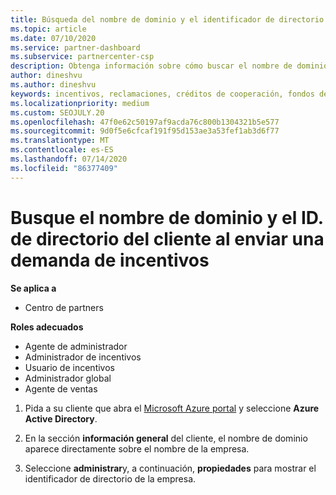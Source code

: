 ```yaml
---
title: Búsqueda del nombre de dominio y el identificador de directorio de su cliente
ms.topic: article
ms.date: 07/10/2020
ms.service: partner-dashboard
ms.subservice: partnercenter-csp
description: Obtenga información sobre cómo buscar el nombre de dominio y el ID. de directorio del cliente al enviar una demanda.
author: dineshvu
ms.author: dineshvu
keywords: incentivos, reclamaciones, créditos de cooperación, fondos de cooperación, OSA, ISV, Asociación de ingresos, nombre de dominio, ID. de directorio
ms.localizationpriority: medium
ms.custom: SEOJULY.20
ms.openlocfilehash: 47f0e62c50197af9acda76c800b1304321b5e577
ms.sourcegitcommit: 9d0f5e6cfcaf191f95d153ae3a53fef1ab3d6f77
ms.translationtype: MT
ms.contentlocale: es-ES
ms.lasthandoff: 07/14/2020
ms.locfileid: "86377409"
---
```

# <a name="find-your-customers-domain-name-and-directory-id-when-submitting-an-incentives-claim"></a>Busque el nombre de dominio y el ID. de directorio del cliente al enviar una demanda de incentivos

**Se aplica a**

- Centro de partners

**Roles adecuados**

- Agente de administrador
- Administrador de incentivos
- Usuario de incentivos
- Administrador global
- Agente de ventas

1. Pida a su cliente que abra el [Microsoft Azure portal](https://portal.azure.com/#home) y seleccione **Azure Active Directory**.

2. En la sección **información general** del cliente, el nombre de dominio aparece directamente sobre el nombre de la empresa.  

3. Seleccione **administrar**y, a continuación, **propiedades** para mostrar el identificador de directorio de la empresa.
